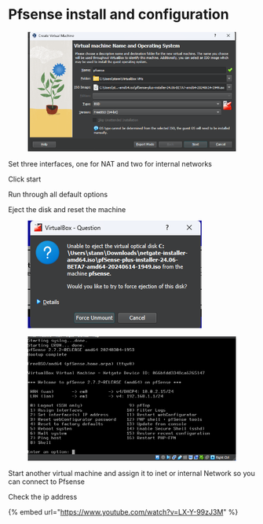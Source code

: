 # Pfsense install and configuration



<figure><img src="../.gitbook/assets/image (11).png" alt=""><figcaption></figcaption></figure>

Set three interfaces, one for NAT and two for internal networks

Click start

Run through all default options



Eject the disk and reset the machine

<figure><img src="../.gitbook/assets/image (12).png" alt=""><figcaption></figcaption></figure>



<figure><img src="../.gitbook/assets/image (13).png" alt=""><figcaption></figcaption></figure>



Start another virtual machine and assign it to inet or internal Network so you can connect to Pfsense



Check the ip address







{% embed url="https://www.youtube.com/watch?v=LX-Y-99zJ3M" %}
